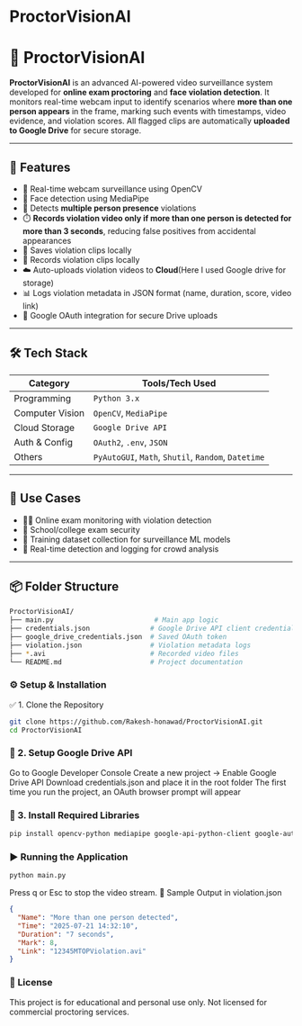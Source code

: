 # ProctorVisionAI
# 🎯 ProctorVisionAI

**ProctorVisionAI** is an advanced AI-powered video surveillance system developed for **online exam proctoring** and **face violation detection**. It monitors real-time webcam input to identify scenarios where **more than one person appears** in the frame, marking such events with timestamps, video evidence, and violation scores. All flagged clips are automatically **uploaded to Google Drive** for secure storage.

---

## 🚀 Features

- 🎥 Real-time webcam surveillance using OpenCV
- 🧠 Face detection using MediaPipe
- 🛑 Detects **multiple person presence** violations
- ⏱️ **Records violation video only if more than one person is detected for more than 3 seconds**, reducing false positives from accidental appearances  
- 📁 Saves violation clips locally  
- 📁 Records violation clips locally
- ☁️ Auto-uploads violation videos to **Cloud**(Here I used Google drive for storage)
- 📊 Logs violation metadata in JSON format (name, duration, score, video link)
- 🔐 Google OAuth integration for secure Drive uploads

---

## 🛠️ Tech Stack

| Category       | Tools/Tech Used |
|----------------|-----------------|
| Programming    | `Python 3.x`    |
| Computer Vision| `OpenCV`, `MediaPipe` |
| Cloud Storage  | `Google Drive API` |
| Auth & Config  | `OAuth2`, `.env`, `JSON` |
| Others         | `PyAutoGUI`, `Math`, `Shutil`, `Random`, `Datetime` |

---

## 🧪 Use Cases

- 🧑‍💻 Online exam monitoring with violation detection  
- 🏫 School/college exam security  
- 🧠 Training dataset collection for surveillance ML models  
- 🎥 Real-time detection and logging for crowd analysis

---

## 📦 Folder Structure

```bash
ProctorVisionAI/
├── main.py                         # Main app logic
├── credentials.json               # Google Drive API client credentials
├── google_drive_credentials.json  # Saved OAuth token
├── violation.json                 # Violation metadata logs
├── *.avi                          # Recorded video files
└── README.md                      # Project documentation
```
### ⚙️ Setup & Installation
✅ 1. Clone the Repository
```bash
git clone https://github.com/Rakesh-honawad/ProctorVisionAI.git
cd ProctorVisionAI
```
### 🔐 2. Setup Google Drive API
Go to Google Developer Console
Create a new project → Enable Google Drive API
Download credentials.json and place it in the root folder
The first time you run the project, an OAuth browser prompt will appear
### 🧪 3. Install Required Libraries
```bash
pip install opencv-python mediapipe google-api-python-client google-auth google-auth-oauthlib
```
### ▶️ Running the Application
```bash
python main.py
```
Press q or Esc to stop the video stream.
🔎 Sample Output in violation.json
```json
{
  "Name": "More than one person detected",
  "Time": "2025-07-21 14:32:10",
  "Duration": "7 seconds",
  "Mark": 8,
  "Link": "12345MTOPViolation.avi"
}
```
### 📃 License
This project is for educational and personal use only. Not licensed for commercial proctoring services.


